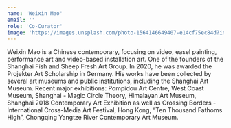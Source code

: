 ```yaml
---
name: 'Weixin Mao'
email: ''
role: 'Co-Curator'
image: 'https://images.unsplash.com/photo-1564146649407-e14cf75ec84d?ixlib=rb-4.0.3&ixid=M3wxMjA3fDB8MHx0b3BpYy1mZWVkfDE1NXxobWVudlFoVW14TXx8ZW58MHx8fHx8&auto=format&fit=crop&w=800&q=60'
---
```


Weixin Mao is a Chinese contemporary, focusing on video, easel painting, performance art and video-based installation art. One of the founders of the Shanghai Fish and Sheep Fresh Art Group. In 2020, he was awarded the Projekter Art Scholarship in Germany. His works have been collected by several art museums and public institutions, including the Shanghai Art Museum. Recent major exhibitions: Pompidou Art Centre, West Coast Museum, Shanghai - Magic Circle Theory, Himalayan Art Museum, Shanghai 2018 Contemporary Art Exhibition as well as Crossing Borders - International Cross-Media Art Festival, Hong Kong, “Ten Thousand Fathoms High”, Chongqing Yangtze River Contemporary Art Museum.
